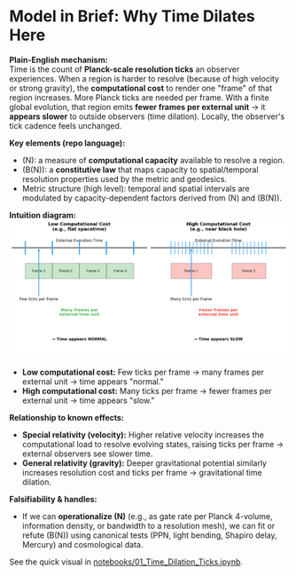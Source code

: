 # Model in Brief: Why Time Dilates Here

**Plain-English mechanism:**  
Time is the count of **Planck-scale resolution ticks** an observer experiences. When a region is harder to resolve (because of high velocity or strong gravity), the **computational cost** to render one "frame" of that region increases. More Planck ticks are needed per frame. With a finite global evolution, that region emits **fewer frames per external unit** → it **appears slower** to outside observers (time dilation). Locally, the observer's tick cadence feels unchanged.

**Key elements (repo language):**
- \(N\): a measure of **computational capacity** available to resolve a region.
- \(B(N)\): a **constitutive law** that maps capacity to spatial/temporal resolution properties used by the metric and geodesics.
- Metric structure (high level): temporal and spatial intervals are modulated by capacity-dependent factors derived from \(N\) and \(B(N)\).

**Intuition diagram:**  
![Planck ticks per frame](img/ticks_diagram.png)

- **Low computational cost:** Few ticks per frame → many frames per external unit → time appears "normal."
- **High computational cost:** Many ticks per frame → fewer frames per external unit → time appears "slow."

**Relationship to known effects:**  
- **Special relativity (velocity):** Higher relative velocity increases the computational load to resolve evolving states, raising ticks per frame → external observers see slower time.
- **General relativity (gravity):** Deeper gravitational potential similarly increases resolution cost and ticks per frame → gravitational time dilation.

**Falsifiability & handles:**  
- If we can **operationalize \(N\)** (e.g., as gate rate per Planck 4-volume, information density, or bandwidth to a resolution mesh), we can fit or refute \(B(N)\) using canonical tests (PPN, light bending, Shapiro delay, Mercury) and cosmological data.

See the quick visual in [notebooks/01_Time_Dilation_Ticks.ipynb](../notebooks/01_Time_Dilation_Ticks.ipynb).
